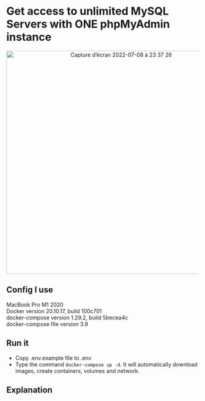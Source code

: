 # Get access to unlimited MySQL Servers with ONE phpMyAdmin instance
<p align="center">
  <img width="586" alt="Capture d’écran 2022-07-08 à 23 37 26" src="https://user-images.githubusercontent.com/55393279/178075007-ac16ced8-73be-499b-8ec3-8079cc3d3f9e.png">
</p>


## Config I use

MacBook Pro M1 2020 <br>
Docker version 20.10.17, build 100c701 <br>
docker-compose version 1.29.2, build 5becea4c <br>
docker-compose file version 3.9 <br>

## Run it
* Copy .env.example file to .env
* Type the command ```docker-compose up -d```. It will automatically download images, create containers, volumes and network.

## Explanation
